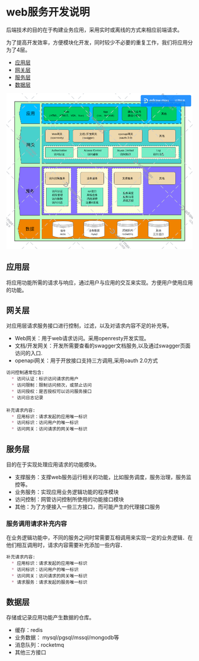 # web服务开发说明 #
后端技术的目的在于构建业务应用，采用实时或离线的方式来相应前端请求。

为了提高开发效率，方便模块化开发，同时较少不必要的重复工作，我们将应用分为了4层。

  * [应用层](#应用层)
  * [网关层](#网关层)
  * [服务层](#服务层)
  * [数据层](#数据层)

![web服务架构](系统架构通用模板.png)

## 应用层 ##
将应用功能所需的请求与响应，通过用户与应用的交互来实现。方便用户使用应用的功能。

## 网关层 ##
对应用层请求服务接口进行控制，过滤，以及对请求内容不足的补充等。

* Web网关：用于web请求访问。采用openresty开发实现。
* 文档/开发网关：开发所需要查看的swagger文档服务,以及通过swagger页面访问的入口.
* openapi网关：用于开放接口支持三方调用,采用oauth 2.0方式

``` markdown
访问控制通常包含:
  * 访问认证：标识访问请求的用户
  * 访问限制：限制访问频次，或禁止访问
  * 访问授权：是否授权可以访问服务接口
  * 访问日志记录

补充请求内容:
  * 应用标识：请求发起的应用唯一标识
  * 访问标识：访问用户的唯一标识
  * 访问网关：访问请求的网关唯一标识
```

## 服务层 ##
目的在于实现处理应用请求的功能模块。

  * 支撑服务：支撑web服务运行相关的功能，比如服务调度，服务治理，服务监控等。
  * 业务服务：实现应用业务逻辑功能的程序模块
  * 访问控制：网管访问控制所使用的功能接口模块
  * 其他：为了方便接入一些三方接口，而可能产生的代理接口服务

### 服务调用请求补充内容 ###
在业务逻辑功能中，不同的服务之间时常需要互相调用来实现一定的业务逻辑．在他们相互调用时，请求内容需要补充添加一些内容．

``` markdown
补充请求内容:
  * 应用标识：请求发起的应用唯一标识
  * 访问标识：访问用户的唯一标识
  * 访问网关：访问请求的网关唯一标识
  * 请求服务：请求发起的服务唯一标识
```

## 数据层 ##
存储或记录应用功能产生数据的仓库。

  * 缓存：redis
  * 业务数据： mysql/pgsql/mssql/mongodb等
  * 消息队列：rocketmq
  * 其他三方接口
